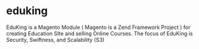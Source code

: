 eduking
=======

EduKing is a Magento Module ( Magento is a Zend Framework Project ) for creating Education SIte and selling Online Courses. The focus of EduKing is Security, Swiftness, and Scalability (S3)